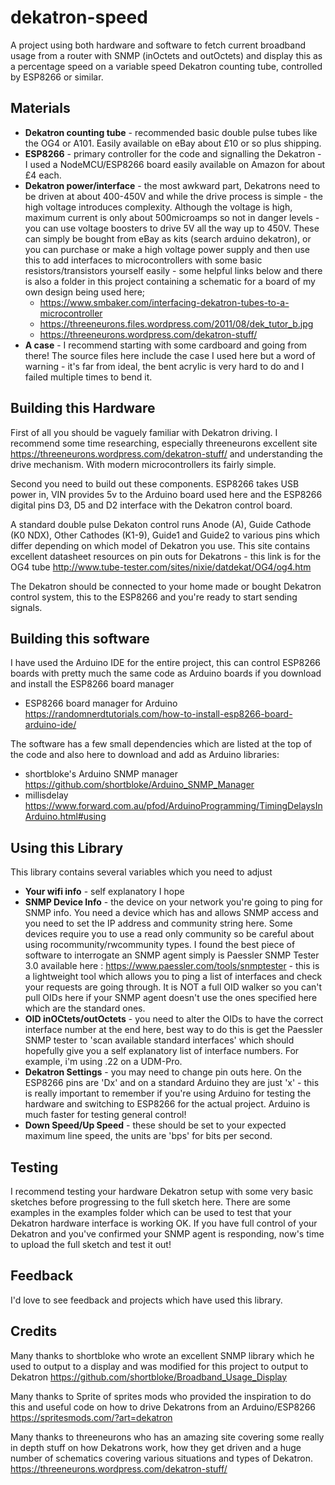 # dekatron-speed

A project using both hardware and software to fetch current broadband usage from a router with SNMP (inOctets and outOctets) and display this as a percentage speed on a variable speed Dekatron counting tube, controlled by ESP8266 or similar.

## Materials
* **Dekatron counting tube** - recommended basic double pulse tubes like the OG4 or A101. Easily available on eBay about £10 or so plus shipping.
* **ESP8266** - primary controller for the code and signalling the Dekatron - I used a NodeMCU/ESP8266 board easily available on Amazon for about £4 each.
* **Dekatron power/interface** - the most awkward part, Dekatrons need to be driven at about 400-450V and while the drive process is simple - the high voltage introduces complexity. Although the voltage is high, maximum current is only about 500microamps so not in danger levels - you can use voltage boosters to drive 5V all the way up to 450V. These can simply be bought from eBay as kits (search arduino dekatron), or you can purchase or make a high voltage power supply and then use this to add interfaces to microcontrollers with some basic resistors/transistors yourself easily - some helpful links below and there is also a folder in this project containing a schematic for a board of my own design being used here;
  * https://www.smbaker.com/interfacing-dekatron-tubes-to-a-microcontroller
  * https://threeneurons.files.wordpress.com/2011/08/dek_tutor_b.jpg
  * https://threeneurons.wordpress.com/dekatron-stuff/
* **A case** - I recommend starting with some cardboard and going from there! The source files here include the case I used here but a word of warning - it's far from ideal, the bent acrylic is very hard to do and I failed multiple times to bend it.

## Building this Hardware
First of all you should be vaguely familiar with Dekatron driving. I recommend some time researching, especially threeneurons excellent site https://threeneurons.wordpress.com/dekatron-stuff/ and understanding the drive mechanism. With modern microcontrollers its fairly simple.

Second you need to build out these components. ESP8266 takes USB power in, VIN provides 5v to the Arduino board used here and the ESP8266 digital pins D3, D5 and D2 interface with the Dekatron control board.

A standard double pulse Dekaton control runs Anode (A), Guide Cathode (K0 NDX), Other Cathodes (K1-9), Guide1 and Guide2 to various pins which differ depending on which model of Dekatron you use. This site contains excellent datasheet resources on pin outs for Dekatrons - this link is for the OG4 tube http://www.tube-tester.com/sites/nixie/datdekat/OG4/og4.htm

The Dekatron should be connected to your home made or bought Dekatron control system, this to the ESP8266 and you're ready to start sending signals.

## Building this software
I have used the Arduino IDE for the entire project, this can control ESP8266 boards with pretty much the same code as Arduino boards if you download and install the ESP8266 board manager
* ESP8266 board manager for Arduino https://randomnerdtutorials.com/how-to-install-esp8266-board-arduino-ide/

The software has a few small dependencies which are listed at the top of the code and also here to download and add as Arduino libraries:
* shortbloke's Arduino SNMP manager https://github.com/shortbloke/Arduino_SNMP_Manager
* millisdelay https://www.forward.com.au/pfod/ArduinoProgramming/TimingDelaysInArduino.html#using

## Using this Library
This library contains several variables which you need to adjust
* **Your wifi info** - self explanatory I hope
* **SNMP Device Info** - the device on your network you're going to ping for SNMP info. You need a device which has and allows SNMP access and you need to set the IP address and community string here. Some devices require you to use a read only community so be careful about using rocommunity/rwcommunity types. I found the best piece of software to interrogate an SNMP agent simply is Paessler SNMP Tester 3.0 available here : https://www.paessler.com/tools/snmptester - this is a lightweight tool which allows you to ping a list of interfaces and check your requests are going through. It is NOT a full OID walker so you can't pull OIDs here if your SNMP agent doesn't use the ones specified here which are the standard ones.
* **OID inOCtets/outOctets** - you need to alter the OIDs to have the correct interface number at the end here, best way to do this is get the Paessler SNMP tester to 'scan available standard interfaces' which should hopefully give you a self explanatory list of interface numbers. For example, i'm using .22 on a UDM-Pro.
* **Dekatron Settings** - you may need to change pin outs here. On the ESP8266 pins are 'Dx' and on a standard Arduino they are just 'x' - this is really important to remember if you're using Arduino for testing the hardware and switching to ESP8266 for the actual project. Arduino is much faster for testing general control!
* **Down Speed/Up Speed** - these should be set to your expected maximum line speed, the units are 'bps' for bits per second.

## Testing
I recommend testing your hardware Dekatron setup with some very basic sketches before progressing to the full sketch here. There are some examples in the examples folder which can be used to test that your Dekatron hardware interface is working OK. If you have full control of your Dekatron and you've confirmed your SNMP agent is responding, now's time to upload the full sketch and test it out! 

## Feedback
I'd love to see feedback and projects which have used this library.

## Credits
 Many thanks to shortbloke who wrote an excellent SNMP library which he used to output to a display and was modified for this project to output to Dekatron
 https://github.com/shortbloke/Broadband_Usage_Display
  
 Many thanks to Sprite of sprites mods who provided the inspiration to do this and useful code on how
 to drive Dekatrons from an Arduino/ESP8266
 https://spritesmods.com/?art=dekatron
 
 Many thanks to threeneurons who has an amazing site covering some really in depth stuff on how Dekatrons work, how they get driven and a huge number of schematics covering various situations and types of Dekatron.
 https://threeneurons.wordpress.com/dekatron-stuff/
